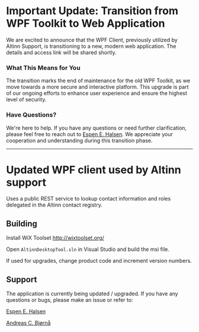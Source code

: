 # **Important Update: Transition from WPF Toolkit to Web Application**

We are excited to announce that the WPF Client, previously utilized by Altinn Support, is transitioning to a new, modern web application. The details and access link will be shared shortly.

### What This Means for You
The transition marks the end of maintenance for the old WPF Toolkit, as we move towards a more secure and interactive platform. This upgrade is part of our ongoing efforts to enhance user experience and ensure the highest level of security.

### Have Questions?
We're here to help. If you have any questions or need further clarification, please feel free to reach out to [Espen E. Halsen](mailto:espen.elstad.halsen@digdir.no?subject=[Altinn-WPF-Archived]). We appreciate your cooperation and understanding during this transition phase.

------------------------

# Updated WPF client used by Altinn support
Uses a public REST service to lookup contact information and roles delegated in the Altinn contact registry. 
## Building 
Install WiX Toolset http://wixtoolset.org/

Open <code>AltinnDesktopTool.sln</code> in Visual Studio and build the msi file.

If used for upgrades, change product code and increment version numbers.

## Support
The application is currently being updated / upgraded. If you have any questions or bugs, please make an issue or refer to:

[Espen E. Halsen](mailto:espen.elstad.halsen@digdir.no?subject=[Altinn-WPF-Support])

[Andreas C. Bjørnå](mailto:andreas.chummuenwai.bjorna@digdir.no?subject=[Altinn-WPF-Support])
